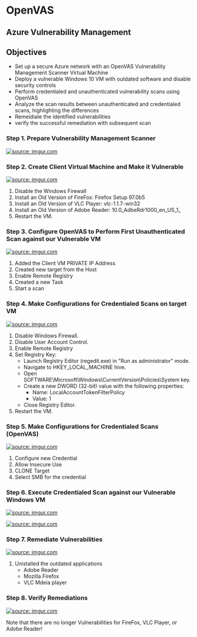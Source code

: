 # OpenVAS
## Azure Vulnerability Management

## Objectives
- Set up a secure Azure network with an OpenVAS Vulnerability Management Scanner Virtual Machine
- Deploy a vulnerable Windows 10 VM with outdated software and disable security controls
- Perform credentialed and unauthenticated vulnerability scans using OpenVAS
- Analyze the scan results between unauthenticated and credentialed scans, highlighting the differences
- Remeidiate the identified vulnerabilities
- verify the successful remediation with subsequent scan
  
### Step 1. Prepare Vulnerability Management Scanner
<a href="https://imgur.com/LPv3R3r"><img src="https://i.imgur.com//LPv3R3r.png" title="source: imgur.com" /></a>

### Step 2. Create Client Virtual Machine and Make it Vulnerable
<a href="https://imgur.com/tSrUzSK"><img src="https://i.imgur.com//tSrUzSK.png" title="source: imgur.com" /></a>

1. Disable the Windows Firewall
2. Install an Old Version of FireFox: Firefox Setup 97.0b5
3. Install an Old Version of VLC Player: vlc-1.1.7-win32
4. Install an Old Version of Adobe Reader: 10.0_AdbeRdr1000_en_US_1_
5. Restart the VM.

### Step 3. Configure OpenVAS to Perform First Unauthenticated Scan against our Vulnerable VM
<a href="https://imgur.com/0IoC9MH"><img src="https://i.imgur.com//0IoC9MH.png" title="source: imgur.com" /></a>

1. Added the Client VM PRIVATE IP Address
2. Created new target from the Host
3. Enable Remote Registry
4. Created a new Task
5. Start a scan

### Step 4. Make Configurations for Credentialed Scans on target VM
<a href="https://imgur.com/fAMrBVc"><img src="https://i.imgur.com//fAMrBVc.png" title="source: imgur.com" /></a>

1. Disable Windows Firewall.
2. Disable User Account Control.
3. Enable Remote Registry
4. Set Registry Key:
   - Launch Registry Editor (regedit.exe) in "Run as administrator" mode.
   - Navigate to HKEY_LOCAL_MACHINE hive.
   - Open SOFTWARE\Microsoft\Windows\CurrentVersion\Policies\System key.
   - Create a new DWORD (32-bit) value with the following properties:
     - Name: LocalAccountTokenFilterPolicy
     - Value: 1
   - Close Registry Editor.
5. Restart the VM.

### Step 5. Make Configurations for Credentialed Scans (OpenVAS)
<a href="https://imgur.com/x6vgbxo"><img src="https://i.imgur.com//x6vgbxo.png" title="source: imgur.com" /></a>

1. Configure new Credential
2. Allow Insecure Use
3. CLONE Target 
4. Select SMB for the credential

### Step 6. Execute Credentialed Scan against our Vulnerable Windows VM
<a href="https://imgur.com/6DHwTIE"><img src="https://i.imgur.com//6DHwTIE.png" title="source: imgur.com" /></a>

<a href="https://imgur.com/dQFeM1K"><img src="https://i.imgur.com//dQFeM1K.png" title="source: imgur.com" /></a>


### Step 7. Remediate Vulnerabilities
<a href="https://imgur.com/tEJMvlJ"><img src="https://i.imgur.com//tEJMvlJ.png" title="source: imgur.com" /></a>

1. Unistalled the outdated applications 
   - Adobe Reader
   - Mozilla Firefox
   - VLC Mdeia player

### Step 8. Verify Remediations
<a href="https://imgur.com/BefjCZG"><img src="https://i.imgur.com//BefjCZG.png" title="source: imgur.com" /></a>

 Note that there are no longer Vulnerabilities for FireFox, VLC Player, or Adobe Reader!

